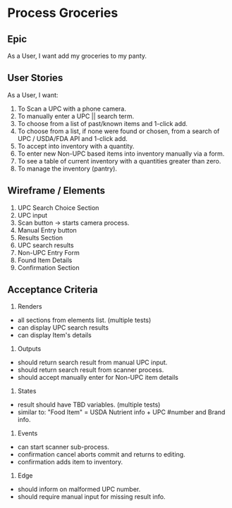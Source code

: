 # Process Groceries

## Epic
As a User, I want add my groceries to my panty.

## User Stories
As a User, I want:
1. To Scan a UPC with a phone camera.
1. To manually enter a UPC || search term.
1. To choose from a list of past/known items and 1-click add.
1. To choose from a list, if none were found or chosen, from a search of UPC / USDA/FDA API and 1-click add.
1. To accept into inventory with a quantity.
1. To enter new Non-UPC based items into inventory manually via a form.
1. To see a table of current inventory with a quantities greater than zero.
1. To manage the inventory (pantry).

## Wireframe / Elements
1. UPC Search Choice Section
  1. UPC input
  1. Scan button -> starts camera process.
  1. Manual Entry button
1. Results Section
  1. UPC search results
  1. Non-UPC Entry Form
  1. Found Item Details
1. Confirmation Section

## Acceptance Criteria
1. Renders
  - all sections from elements list. (multiple tests)
  - can display UPC search results
  - can display Item's details
1. Outputs
  - should return search result from manual UPC input.
  - should return search result from scanner process.
  - should accept manually enter for Non-UPC item details
1. States
  - result should have TBD variables. (multiple tests)
  - similar to: "Food Item" = USDA Nutrient info + UPC #number and Brand info.
1. Events
  - can start scanner sub-process.
  - confirmation cancel aborts commit and returns to editing.
  - confirmation adds item to inventory.
1. Edge
  - should inform on malformed UPC number.
  - should require manual input for missing result info.
